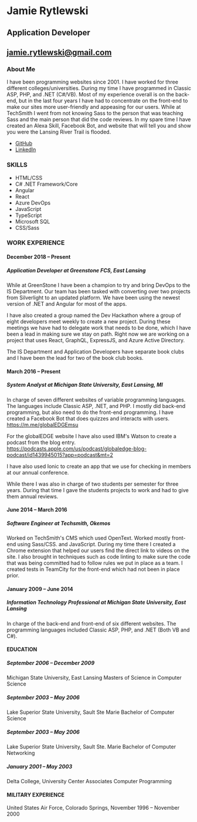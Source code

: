 # Jamie Rytlewski
## Application Developer
## jamie.rytlewski@gmail.com

### About Me
I have been programming websites since 2001. I have worked for three different colleges/universities. During my time I have programmed in Classic ASP, PHP, and .NET (C#/VB). Most of my experience overall is on the back-end, but in the last four years I have had to concentrate on the front-end to make our sites more user-friendly and appeasing for our users. While at TechSmith I went from not knowing Sass to the person that was teaching Sass and the main person that did the code reviews. In my spare time I have created an Alexa Skill, Facebook Bot, and website that will tell you and show you were the Lansing River Trail is flooded.

* [GitHub](https://github.com/jamierytlewski)
* [LinkedIn](https://www.linkedin.com/in/jamierytlewski/)

### SKILLS
 * HTML/CSS
 * C# .NET Framework/Core
 * Angular
 * React
 * Azure DevOps
 * JavaScript
 * TypeScript
 * Microsoft SQL
 * CSS/Sass

### WORK EXPERIENCE

#### December 2018 – Present
##### Application Developer at Greenstone FCS, East Lansing

While at GreenStone I have been a champion to try and bring DevOps to the IS Department. Our team has been tasked with converting over two projects from Silverlight to an updated platform. We have been using the newest version of .NET and Angular for most of the apps.

I have also created a group named the Dev Hackathon where a group of eight developers meet weekly to create a new project. During these meetings we have had to delegate work that needs to be done, which I have been a lead in making sure we stay on path. Right now we are working on a project that uses React, GraphQL, ExpressJS, and Azure Active Directory.

The IS Department and Application Developers have separate book clubs and I have been the lead for two of the book club books.

#### March 2016 – Present
##### System Analyst at Michigan State University, East Lansing, MI
In charge of seven different websites of variable programming languages. The languages include Classic ASP, .NET, and PHP. I mostly did back-end programming, but also need to do the front-end programming. I have created a Facebook Bot that does quizzes and interacts with users. https://m.me/globalEDGEmsu 

For the globalEDGE website I have also used IBM's Watson to create a podcast from the blog entry. https://podcasts.apple.com/us/podcast/globaledge-blog-podcast/id1439945015?app=podcast&mt=2

I have also used Ionic to create an app that we use for checking in members at our annual conference.

While there I was also in charge of two students per semester for three years. During that time I gave the students projects to work and had to give them annual reviews.

#### June 2014 – March 2016
##### Software Engineer at Techsmith, Okemos
Worked on TechSmith's CMS which used OpenText. Worked mostly front-end using Sass/CSS. and JavaScript. During my time there I created a Chrome extension that helped our users find the direct link to videos on the site. I also brought in techniques such as code linting to make sure the code that was being committed had to follow rules we put in place as a team. I created tests in TeamCity for the front-end which had not been in place prior.

#### January 2009 – June 2014
##### Information Technology Professional at Michigan State University, East Lansing
In charge of the back-end and front-end of six different websites. The programming languages included Classic ASP, PHP, and .NET (Both VB and C#). 

#### EDUCATION
##### September 2006 – December 2009
Michigan State University, East Lansing Masters of Science in Computer Science
##### September 2003 – May 2006
Lake Superior State University, Sault Ste Marie Bachelor of Computer Science
##### September 2003 – May 2006
Lake Superior State University, Sault Ste. Marie Bachelor of Computer Networking
##### January 2001 – May 2003
Delta College, University Center Associates Computer Programming

#### MILITARY EXPERIENCE
United States Air Force, Colorado Springs, November 1996 – November 2000
